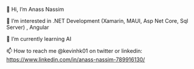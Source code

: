 👋 Hi, I’m Anass Nassim

👀 I’m interested in .NET Development (Xamarin, MAUI, Asp Net Core, Sql Server) , Angular

🌱 I’m currently learning AI

📫 How to reach me @kevinhk01 on twitter or linkedin: https://www.linkedin.com/in/anass-nassim-789916130/
